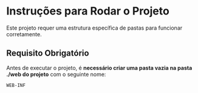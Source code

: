 # Instruções para Rodar o Projeto

Este projeto requer uma estrutura específica de pastas para funcionar corretamente.

## Requisito Obrigatório

Antes de executar o projeto, é **necessário criar uma pasta vazia na pasta ./web do projeto** com o seguinte nome:

```bash
WEB-INF
